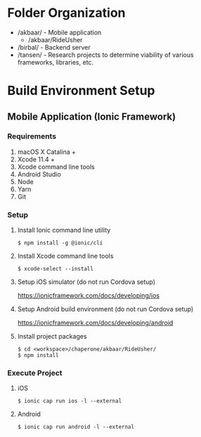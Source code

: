# Folder Organization

- /akbaar/ - Mobile application
  - /akbaar/RideUsher
- /birbal/ - Backend server
- /tansen/ - Research projects to determine viability of various frameworks, libraries, etc.

# Build Environment Setup

## Mobile Application (Ionic Framework)

### Requirements
  1. macOS X Catalina +
  2. Xcode 11.4 +
  3. Xcode command line tools
  4. Android Studio
  5. Node
  6. Yarn
  7. Git

### Setup
  1. Install Ionic command line utility
  
      ```$ npm install -g @ionic/cli```
  2. Install Xcode command line tools
  
      ```$ xcode-select --install```
  3. Setup iOS simulator (do not run Cordova setup)
        
        https://ionicframework.com/docs/developing/ios
  
  4. Setup Android build environment (do not run Cordova setup)
      
        https://ionicframework.com/docs/developing/android
  
  5. Install project packages
  
      ```
      $ cd <workspace>/chaperone/akbaar/RideUsher/
      $ npm install
      ```
    

### Execute Project
  1. iOS
  
      ```$ ionic cap run ios -l --external```
  2. Android
  
      ```$ ionic cap run android -l --external```
